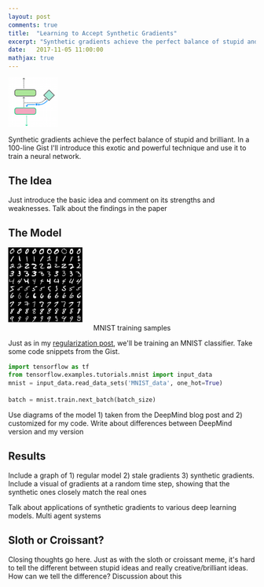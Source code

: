 ```yaml
---
layout: post
comments: true
title:  "Learning to Accept Synthetic Gradients"
excerpt: "Synthetic gradients achieve the perfect balance of stupid and brilliant. In a 100-line Gist I'll introduce this exotic and powerful technique and use it to train a neural network."
date:   2017-11-05 11:00:00
mathjax: true
---
```


<div class="imgcap_noborder">
	<img src="/assets/papers/synthgrad.png" width="20%">
</div>

Synthetic gradients achieve the perfect balance of stupid and brilliant. In a 100-line Gist I'll introduce this exotic and powerful technique and use it to train a neural network.

## The Idea

Just introduce the basic idea and comment on its strengths and weaknesses. Talk about the findings in the paper

## The Model

<div class="imgcap">
	<img src="/assets/regularization/mnist.png" width="30%">
	<div class="thecap" style="text-align:center">MNIST training samples</div>
</div>

Just as in my [regularization post](https://greydanus.github.io/2016/09/05/regularization/), we'll be training an MNIST classifier. Take some code snippets from the Gist. 

```python
import tensorflow as tf
from tensorflow.examples.tutorials.mnist import input_data
mnist = input_data.read_data_sets('MNIST_data', one_hot=True)

batch = mnist.train.next_batch(batch_size)
```

Use diagrams of the model 1) taken from the DeepMind blog post and 2) customized for my code. Write about differences between DeepMind version and my version


## Results

Include a graph of 1) regular model 2) stale gradients 3) synthetic gradients. Include a visual of gradients at a random time step, showing that the synthetic ones closely match the real ones

Talk about applications of synthetic gradients to various deep learning models. Multi agent systems


## Sloth or Croissant?

Closing thoughts go here. Just as with the sloth or croissant meme, it's hard to tell the different between stupid ideas and really creative/brilliant ideas. How can we tell the difference? Discussion about this